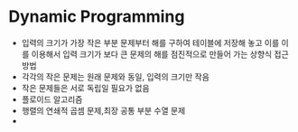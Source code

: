 # Dynamic Programming

- 입력의 크기가 가장 작은 부분 문제부터 해를 구하여 테이블에 저장해 놓고 이를 이를 이용해서 입력 크기가 보다 큰 문제의 해를 점진적으로 만들어 가는 상향식 접근 방법
- 각각의 작은 문제는 원래 문제와 동일, 입력의 크기만 작음
- 작은 문제들은 서로 독립일 필요가 없음
- 플로이드 알고리즘
- 행렬의 연쇄적 곱셈 문제,최장 공통 부분 수열 문제
- 